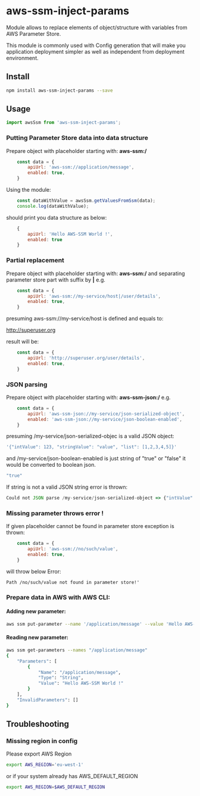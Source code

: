 # aws-ssm-inject-params

Module allows to replace elements of object/structure with variables from AWS Parameter Store.

This module is commonly used with Config generation that will make you application deployment simpler as well as independent from deployment environment.

## Install
```bash
npm install aws-ssm-inject-params --save
```

## Usage
```javascript
import awsSsm from 'aws-ssm-inject-params';
```

### Putting **Parameter Store** data into data structure

Prepare object with placeholder starting with: **aws-ssm:/**

```javascript
    const data = {
        apiUrl: 'aws-ssm://application/message',
        enabled: true,
    }
```

Using the module:
```javascript
    const dataWithValue = awsSsm.getValuesFromSsm(data);
    console.log(dataWithValue);
```

should print you data structure as below:
```javascript
    {
        apiUrl: 'Hello AWS-SSM World !',
        enabled: true
    }
```

### Partial replacement

Prepare object with placeholder starting with: **aws-ssm:/** and separating parameter store part with suffix  by **|**
e.g.
```javascript
    const data = {
        apiUrl: 'aws-ssm://my-service/host|/user/details',
        enabled: true,
    }
```

presuming aws-ssm://my-service/host is defined  and equals to:

http://superuser.org

result will be:
```javascript
    const data = {
        apiUrl: 'http://superuser.org/user/details',
        enabled: true,
    }
```

### JSON parsing

Prepare object with placeholder starting with: **aws-ssm-json:/**
e.g.
```javascript
    const data = {
        apiUrl: 'aws-ssm-json://my-service/json-serialized-object',
        enabled: 'aws-ssm-json://my-service/json-boolean-enabled',
    }
```

presuming /my-service/json-serialized-objec is a valid JSON object:

```javascript
'{"intValue": 123, "stringValue": "value", "list": [1,2,3,4,5]}'
```

and /my-service/json-boolean-enabled is just string of "true" or "false" it would be converted to boolean json.

```javascript
"true"
```

If string is not a valid JSON string error is thrown:
```javascript
Could not JSON parse /my-service/json-serialized-object => {"intValue": 123
```

### Missing parameter throws error !

If given placeholder cannot be found in parameter store exception is thrown:

```javascript
    const data = {
        apiUrl: 'aws-ssm://no/such/value',
        enabled: true,
    }
```
 will throw below Error:
 ```
 Path /no/such/value not found in parameter store!'
 ```

### Prepare data in AWS with AWS CLI:

#### Adding new parameter:
```bash
aws ssm put-parameter --name '/application/message' --value 'Hello AWS-SSM World !'  --type 'String'
```

#### Reading new parameter:
```bash
aws ssm get-parameters --names "/application/message"
{
    "Parameters": [
        {
            "Name": "/application/message",
            "Type": "String",
            "Value": "Hello AWS-SSM World !"
        }
    ],
    "InvalidParameters": []
}
```
## Troubleshooting
### Missing region in config
Please export AWS Region
```bash
export AWS_REGION='eu-west-1'
```
or if your system already has AWS_DEFAULT_REGION
```bash
export AWS_REGION=$AWS_DEFAULT_REGION
```



